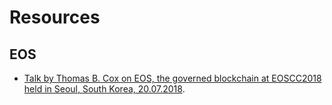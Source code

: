 # Resources

## EOS

- [Talk by Thomas B. Cox on EOS, the governed blockchain at EOSCC2018 held in Seoul, South Korea, 20.07.2018](https://www.youtube.com/watch?v=Bjxtz7pD-fQ).
